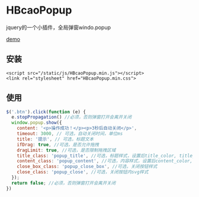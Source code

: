 # HBcaoPopup

jquery的一个小插件，全局弹窗windo.popup

[demo](https://demo.hbcao.top/HBcaoPopup/example.html)

## 安装

```
<script src="/static/js/HBcaoPopup.min.js"></script>
<link rel="stylesheet" href="HBcaoPopup.min.css">
```

## 使用

```javascript
$('.btn').click(function (e) {
  e.stopPropagation() //必须，否则弹窗打开会离开关闭
  window.popup.show({
    content: '<p>操作成功！</p><p>3秒后自动关闭</p>',
    timeout: 3000, // 可选，自动关闭时间，单位ms
    title: '提示', // 可选，标题文本
    ifDrag: true, //可选，是否允许拖拽
    dragLimit: true, //可选，是否限制拖拽区域
    title_class: 'popup_title', //可选，标题样式，设置后title_color, title_bgcolor无效
    content_class: 'popup_content', //可选，内容样式，设置后content_color, content_bgcolor无效
    close_box_class: 'popup_close_box', //可选，关闭按钮样式
    close_class: 'popup_close', //可选，关闭按钮内svg样式
  });
  return false; //必须，否则弹窗打开会离开关闭
})
```

